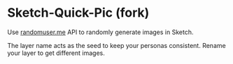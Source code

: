 Sketch-Quick-Pic (fork)
================

Use [randomuser.me](https://randomuser.me) API to randomly generate images in Sketch.

The layer name acts as the seed to keep your personas consistent. Rename your layer to get different images.
